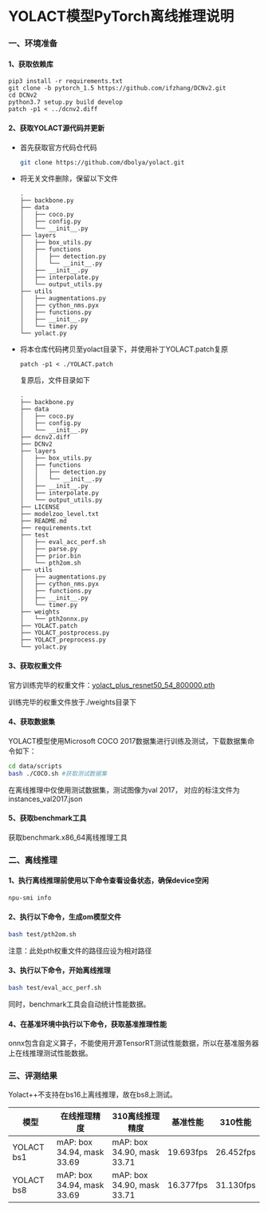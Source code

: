 # YOLACT模型PyTorch离线推理说明

### 一、环境准备

#### 1、获取依赖库

```shell
pip3 install -r requirements.txt
git clone -b pytorch_1.5 https://github.com/ifzhang/DCNv2.git
cd DCNv2
python3.7 setup.py build develop
patch -p1 < ../dcnv2.diff
```

#### 2、获取YOLACT源代码并更新

- 首先获取官方代码仓代码

  ```bash
  git clone https://github.com/dbolya/yolact.git
  ```

- 将无关文件删除，保留以下文件

  ```
  .
  ├── backbone.py
  ├── data
  │   ├── coco.py
  │   ├── config.py
  │   └── __init__.py
  ├── layers
  │   ├── box_utils.py
  │   ├── functions
  │   │   ├── detection.py
  │   │   └── __init__.py
  │   ├── __init__.py
  │   ├── interpolate.py
  │   └── output_utils.py
  ├── utils
  │   ├── augmentations.py
  │   ├── cython_nms.pyx
  │   ├── functions.py
  │   ├── __init__.py
  │   └── timer.py
  └── yolact.py
  ```

- 将本仓库代码拷贝至yolact目录下，并使用补丁YOLACT.patch复原

  ```
  patch -p1 < ./YOLACT.patch
  ```


  复原后，文件目录如下
  
  ```
  .
  ├── backbone.py
  ├── data
  │   ├── coco.py
  │   ├── config.py
  │   └── __init__.py
  ├── dcnv2.diff
  ├── DCNv2
  ├── layers
  │   ├── box_utils.py
  │   ├── functions
  │   │   ├── detection.py
  │   │   └── __init__.py
  │   ├── __init__.py
  │   ├── interpolate.py
  │   └── output_utils.py
  ├── LICENSE
  ├── modelzoo_level.txt
  ├── README.md
  ├── requirements.txt
  ├── test
  │   ├── eval_acc_perf.sh
  │   ├── parse.py
  │   ├── prior.bin
  │   └── pth2om.sh
  ├── utils
  │   ├── augmentations.py
  │   ├── cython_nms.pyx
  │   ├── functions.py
  │   ├── __init__.py
  │   └── timer.py
  ├── weights
  │   └── pth2onnx.py
  ├── YOLACT.patch
  ├── YOLACT_postprocess.py
  ├── YOLACT_preprocess.py
  └── yolact.py
  ```

#### 3、获取权重文件

官方训练完毕的权重文件：[yolact_plus_resnet50_54_800000.pth](https://ascend-repo-modelzoo.obs.cn-east-2.myhuaweicloud.com/model/1_PyTorch_PTH/Yolact_plus/PTH/yolact_plus_resnet50_54_800000.pth)

训练完毕的权重文件放于./weights目录下

#### 4、获取数据集

YOLACT模型使用Microsoft COCO 2017数据集进行训练及测试，下载数据集命令如下：

```bash
cd data/scripts
bash ./COCO.sh #获取测试数据集
```

在离线推理中仅使用测试数据集，测试图像为val 2017， 对应的标注文件为instances_val2017.json

#### 5、获取benchmark工具

获取benchmark.x86_64离线推理工具



### 二、离线推理

#### 1、执行离线推理前使用以下命令查看设备状态，确保device空闲

```bash
npu-smi info
```

#### 2、执行以下命令，生成om模型文件

```bash
bash test/pth2om.sh
```

注意：此处pth权重文件的路径应设为相对路径

#### 3、执行以下命令，开始离线推理

```bash
bash test/eval_acc_perf.sh
```

同时，benchmark工具会自动统计性能数据。

#### 4、在基准环境中执行以下命令，获取基准推理性能

onnx包含自定义算子，不能使用开源TensorRT测试性能数据，所以在基准服务器上在线推理测试性能数据。



### 三、评测结果

Yolact++不支持在bs16上离线推理，故在bs8上测试。

| 模型        | 在线推理精度              | 310离线推理精度                 | 基准性能     | 310性能   |
| ----------- | ----------------------- | ----------------------- | ---------- | --------- |
| YOLACT bs1 | mAP: box 34.94, mask 33.69 | mAP: box 34.90, mask 33.71 | 19.693fps  | 26.452fps |
| YOLACT bs8 | mAP: box 34.94, mask 33.69 | mAP: box 34.90, mask 33.71 | 16.377fps | 31.130fps |
